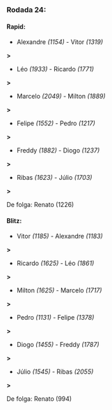 ### Rodada 24:

#### Rapid:

* Alexandre *(1154)*     -     Vitor *(1319)*

 **>** 
* Léo *(1933)*     -     Ricardo *(1771)*

 **>** 
* Marcelo *(2049)*     -     Milton *(1889)*

 **>** 
* Felipe *(1552)*     -     Pedro *(1217)*

 **>** 
* Freddy *(1882)*     -     Diogo *(1237)*

 **>** 
* Ribas *(1623)*     -     Júlio *(1703)*

 **>** 

De folga: Renato (1226)

#### Blitz:

* Vitor *(1185)*     -     Alexandre *(1183)*

 **>** 
* Ricardo *(1625)*     -     Léo *(1861)*

 **>** 
* Milton *(1625)*     -     Marcelo *(1717)*

 **>** 
* Pedro *(1131)*     -     Felipe *(1378)*

 **>** 
* Diogo *(1455)*     -     Freddy *(1787)*

 **>** 
* Júlio *(1545)*     -     Ribas *(2055)*

 **>** 

De folga: Renato (994)

